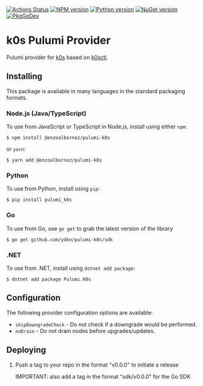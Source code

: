 [![Actions Status](https://github.com/ydkn/pulumi-k0s/actions/workflows/makefile.yaml/badge.svg)](https://github.com/ydkn/pulumi-k0s/actions)
[![NPM version](https://badge.fury.io/js/%40ydkn%2Fpulumi-k0s.svg)](https://www.npmjs.com/package/@enzoalbornoz/pulumi-k0s)
[![Python version](https://badge.fury.io/py/pulumi-k0s.svg)](https://pypi.org/project/pulumi-k0s)
[![NuGet version](https://badge.fury.io/nu/pulumi.k0s.svg)](https://badge.fury.io/nu/pulumi.k0s)
[![PkgGoDev](https://pkg.go.dev/badge/github.com/ydkn/pulumi-k0s/sdk/go)](https://pkg.go.dev/github.com/ydkn/pulumi-k0s/sdk/go)

# k0s Pulumi Provider

Pulumi provider for [k0s](https://k0sproject.io) based on [k0sctl](https://github.com/k0sproject/k0sctl).

## Installing

This package is available in many languages in the standard packaging formats.

### Node.js (Java/TypeScript)

To use from JavaScript or TypeScript in Node.js, install using either `npm`:

    $ npm install @enzoalbornoz/pulumi-k0s

or `yarn`:

    $ yarn add @enzoalbornoz/pulumi-k0s

### Python

To use from Python, install using `pip`:

    $ pip install pulumi_k0s

### Go

To use from Go, use `go get` to grab the latest version of the library

    $ go get github.com/ydkn/pulumi-k0s/sdk

### .NET

To use from .NET, install using `dotnet add package`:

    $ dotnet add package Pulumi.K0s

## Configuration

The following provider configuration options are available:

- `skipDowngradeCheck` - Do not check if a downgrade would be performed.
- `noDrain` - Do not drain nodes before upgrades/updates.

## Deploying

1. Push a tag to your repo in the format "v0.0.0" to initiate a release

   IMPORTANT: also add a tag in the format "sdk/v0.0.0" for the Go SDK
